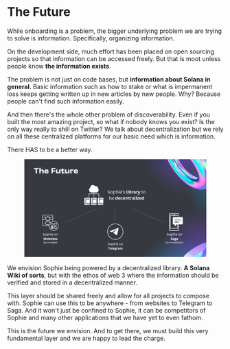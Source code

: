 # The Future

While onboarding is a problem, the bigger underlying problem we are trying to solve is information. Specifically, organizing information.

On the development side, much effort has been placed on open sourcing projects so that information can be accessed freely. But that is moot unless people know **the information exists**.

The problem is not just on code bases, but **information about Solana in general.** Basic information such as how to stake or what is impermanent loss keeps getting written up in new articles by new people. Why? Because people can't find such information easily.

And then there's the whole other problem of discoverability. Even if you built the most amazing project, so what if nobody knows you exist? Is the only way really to shill on Twitter? We talk about decentralization but we rely on all these centralized platforms for our basic need which is information.

There HAS to be a better way.

<figure><img src="../../.gitbook/assets/sophie_the_future" alt=""><figcaption></figcaption></figure>

We envision Sophie being powered by a decentralized library. **A Solana Wiki of sorts**, but with the ethos of web 3 where the information should be verified and stored in a decentralized manner.

This layer should be shared freely and allow for all projects to compose with. Sophie can use this to be anywhere - from websites to Telegram to Saga. And it won't just be confined to Sophie, it can be competitors of Sophie and many other applications that we have yet to even fathom.

This is the future we envision. And to get there, we must build this very fundamental layer and we are happy to lead the charge.
